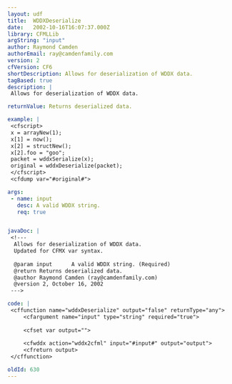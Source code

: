 ```yaml
---
layout: udf
title:  WDDXDeserialize
date:   2002-10-16T16:07:37.000Z
library: CFMLLib
argString: "input"
author: Raymond Camden
authorEmail: ray@camdenfamily.com
version: 2
cfVersion: CF6
shortDescription: Allows for deserialization of WDDX data.
tagBased: true
description: |
 Allows for deserialization of WDDX data.

returnValue: Returns deserialized data.

example: |
 <cfscript>
 x = arrayNew(1);
 x[1] = now();
 x[2] = structNew();
 x[2].foo = "goo";
 packet = wddxSerialize(x);
 original = wddxDeserialize(packet);
 </cfscript>
 <cfdump var="#original#">

args:
 - name: input
   desc: A valid WDDX string.
   req: true


javaDoc: |
 <!---
  Allows for deserialization of WDDX data.
  Updated for CFMX var syntax.
  
  @param input      A valid WDDX string. (Required)
  @return Returns deserialized data. 
  @author Raymond Camden (ray@camdenfamily.com) 
  @version 2, October 16, 2002 
 --->

code: |
 <cffunction name="wddxDeserialize" output="false" returnType="any">
     <cfargument name="input" type="string" required="true">
 
     <cfset var output="">
     
     <cfwddx action="wddx2cfml" input="#input#" output="output">
     <cfreturn output>
 </cffunction>

oldId: 630
---
```


